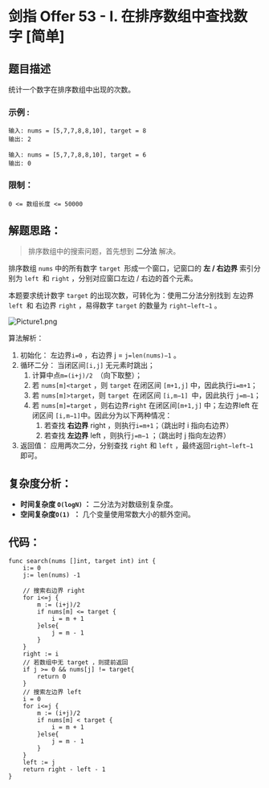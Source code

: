 # 剑指 Offer 53 - I. 在排序数组中查找数字 [简单]

## 题目描述

统计一个数字在排序数组中出现的次数。

 

### 示例 :

```
输入: nums = [5,7,7,8,8,10], target = 8
输出: 2

输入: nums = [5,7,7,8,8,10], target = 6
输出: 0
```

### 限制：

```
0 <= 数组长度 <= 50000
```

## 解题思路：

> 排序数组中的搜索问题，首先想到 **二分法** 解决。

排序数组 `nums` 中的所有数字 `target `形成一个窗口，记窗口的 **左 / 右边界** 索引分别为 `left `和 `right` ，分别对应窗口左边 / 右边的首个元素。

本题要求统计数字 `target` 的出现次数，可转化为：使用二分法分别找到 左边界 `left `和 右边界 `right` ，易得数字 `target` 的数量为 `right−left−1` 。



![Picture1.png](D:\www\better_study_for_golang\每日一题\images\b4521d9ba346cad9e382017d1abd1db2304b4521d4f2d839c32d0ecff17a9c0d-Picture1.png)

算法解析：

1. 初始化： 左边界`i=0` ，右边界 j = `j=len(nums)−1` 。
2. 循环二分： 当闭区间`[i,j]` 无元素时跳出；
   1. 计算中点`m=(i+j)/2 `（向下取整）；
   2. 若 `nums[m]<target` ，则 `target` 在闭区间 `[m+1,j]` 中，因此执行`i=m+1`；
   3. 若 `nums[m]>target`，则 `target `在闭区间 `[i,m−1] `中，因此执行 `j=m−1`；
   4. 若 `nums[m]=target` ，则右边界`right` 在闭区间`[m+1,j]` 中；左边界left 在闭区间 `[i,m−1]`中。因此分为以下两种情况：
      1. 若查找 **右边界** right ，则执行`i=m+1`；（跳出时 i 指向右边界）
      2. 若查找 **左边界** left ，则执行`j=m−1` ；（跳出时 j 指向左边界）
3. 返回值： 应用两次二分，分别查找 `right` 和 `left` ，最终返回`right−left−1` 即可。






## 复杂度分析：

- **时间复杂度 `O(logN)` ：** 二分法为对数级别复杂度。
- **空间复杂度`O(1) `：** 几个变量使用常数大小的额外空间。



## 代码：

```
func search(nums []int, target int) int {
	i:= 0
	j:= len(nums) -1

	// 搜索右边界 right
	for i<=j {
		m := (i+j)/2
		if nums[m] <= target {
			i = m + 1
		}else{
			j = m - 1
		}
	}
	right := i
	// 若数组中无 target ，则提前返回
	if j >= 0 && nums[j] != target{
		return 0
	}
	// 搜索左边界 left
	i = 0
	for i<=j {
		m := (i+j)/2
		if nums[m] < target {
			i = m + 1
		}else{
			j = m - 1
		}
	}
	left := j
	return right - left - 1
}
```

